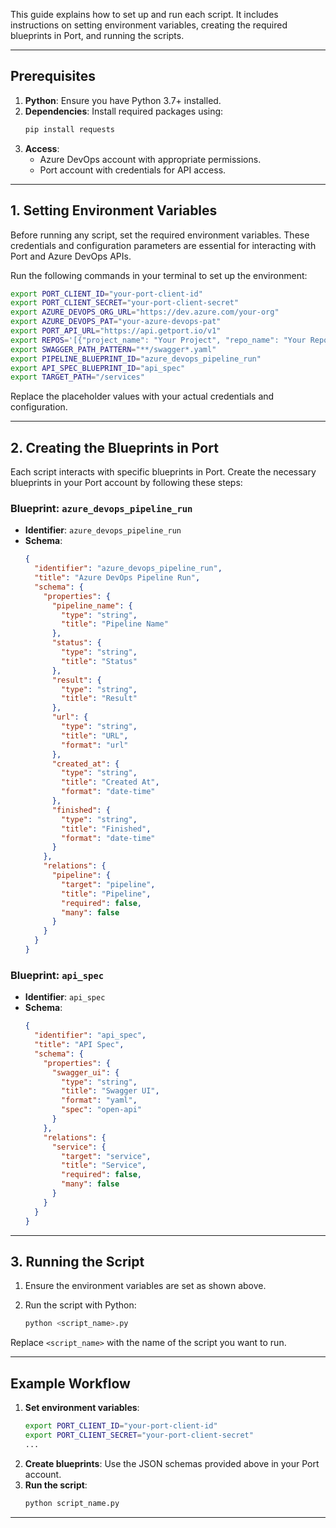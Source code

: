 
This guide explains how to set up and run each script. It includes instructions on setting environment variables, creating the required blueprints in Port, and running the scripts.

---

## Prerequisites

1. **Python**: Ensure you have Python 3.7+ installed.
2. **Dependencies**: Install required packages using:
   ```bash
   pip install requests
   ```
3. **Access**:
   - Azure DevOps account with appropriate permissions.
   - Port account with credentials for API access.
---

## 1. Setting Environment Variables

Before running any script, set the required environment variables. These credentials and configuration parameters are essential for interacting with Port and Azure DevOps APIs.

Run the following commands in your terminal to set up the environment:

```bash
export PORT_CLIENT_ID="your-port-client-id"
export PORT_CLIENT_SECRET="your-port-client-secret"
export AZURE_DEVOPS_ORG_URL="https://dev.azure.com/your-org"
export AZURE_DEVOPS_PAT="your-azure-devops-pat"
export PORT_API_URL="https://api.getport.io/v1"
export REPOS='[{"project_name": "Your Project", "repo_name": "Your Repo"}]'
export SWAGGER_PATH_PATTERN="**/swagger*.yaml"
export PIPELINE_BLUEPRINT_ID="azure_devops_pipeline_run"
export API_SPEC_BLUEPRINT_ID="api_spec"
export TARGET_PATH="/services"
```

Replace the placeholder values with your actual credentials and configuration.

---

## 2. Creating the Blueprints in Port

Each script interacts with specific blueprints in Port. Create the necessary blueprints in your Port account by following these steps:

### Blueprint: `azure_devops_pipeline_run`
- **Identifier**: `azure_devops_pipeline_run`
- **Schema**:
  ```json
  {
    "identifier": "azure_devops_pipeline_run",
    "title": "Azure DevOps Pipeline Run",
    "schema": {
      "properties": {
        "pipeline_name": {
          "type": "string",
          "title": "Pipeline Name"
        },
        "status": {
          "type": "string",
          "title": "Status"
        },
        "result": {
          "type": "string",
          "title": "Result"
        },
        "url": {
          "type": "string",
          "title": "URL",
          "format": "url"
        },
        "created_at": {
          "type": "string",
          "title": "Created At",
          "format": "date-time"
        },
        "finished": {
          "type": "string",
          "title": "Finished",
          "format": "date-time"
        }
      },
      "relations": {
        "pipeline": {
          "target": "pipeline",
          "title": "Pipeline",
          "required": false,
          "many": false
        }
      }
    }
  }
  ```

### Blueprint: `api_spec`
- **Identifier**: `api_spec`
- **Schema**:
  ```json
  {
    "identifier": "api_spec",
    "title": "API Spec",
    "schema": {
      "properties": {
        "swagger_ui": {
          "type": "string",
          "title": "Swagger UI",
          "format": "yaml",
          "spec": "open-api"
        }
      },
      "relations": {
        "service": {
          "target": "service",
          "title": "Service",
          "required": false,
          "many": false
        }
      }
    }
  }
  ```

---

## 3. Running the Script

1. Ensure the environment variables are set as shown above.
2. Run the script with Python:

   ```bash
   python <script_name>.py
   ```

Replace `<script_name>` with the name of the script you want to run.

---

## Example Workflow

1. **Set environment variables**:
   ```bash
   export PORT_CLIENT_ID="your-port-client-id"
   export PORT_CLIENT_SECRET="your-port-client-secret"
   ...
   ```
2. **Create blueprints**: Use the JSON schemas provided above in your Port account.
3. **Run the script**:
   ```bash
   python script_name.py
   ```

---

